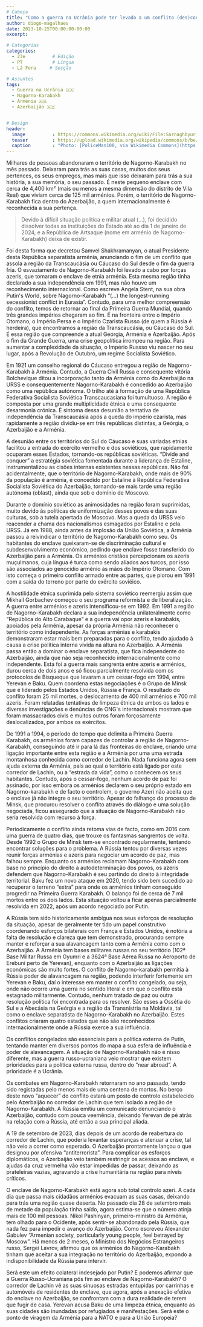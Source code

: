```yaml
---
# Cabeça
title: "Como a guerra na Ucrânia pode ter levado a um conflito (des)congelado: Nagorno-Karabakh"
author: diogo-magalhaes
date: 2023-10-25T00:00:00-00:00
excerpt:

# Categorias
categories:
  - 23e          # Edição
  - PT           # Língua
  - Lá Fora     # Secção

# Assuntos
tags:
  - Guerra na Ucrânia 🇺🇦
  - Nagorno-Karabakh
  - Arménia 🇦🇲
  - Azerbaijão 🇦🇿


# Design
header:
  image          : https://commons.wikimedia.org/wiki/File:Sarnaghbyur,_Nagorno_Karabakh_2.jpg
  teaser         : https://upload.wikimedia.org/wikipedia/commons/b/be/Sarnaghbyur%2C_Nagorno_Karabakh_2.jpg
  caption        : "Photo: [PoliceMan100, via Wikimedia Commons](https://commons.wikimedia.org/wiki/File:Sarnaghbyur,_Nagorno_Karabakh_2.jpg)"
---
```


Milhares de pessoas abandonaram o território de Nagorno-Karabakh no mês passado. Deixaram para trás as suas casas, muitos dos seus pertences, os seus empregos, mas mais que isso deixaram para trás a sua história, a sua memória, o seu passado. É neste pequeno enclave com cerca de 4,400 km² (mais ou menos a mesma dimensão do distrito de Vila Real) que viviam cerca de 125 mil arménios. Porém, o território de Nagorno-Karabakh fica dentro do Azerbaijão, a quem internacionalmente é reconhecida a sua pertença. 

>Devido à difícil situação política e militar atual (…), foi decidido dissolver todas as instituições do Estado até ao dia 1 de janeiro de 2024, e a República de Artsaque (nome em arménio de Nagorno-Karabakh) deixa de existir. 

Foi desta forma que decretou Samvel Shakhramanyan, o atual Presidente desta República separatista arménia, anunciando o fim de um conflito que assola a região da Transcaucásia ou Cáucaso do Sul desde o fim da guerra fria. O esvaziamento de Nagorno-Karabakh foi levado a cabo por forças azeris, que tomaram o enclave de etnia arménia. Esta mesma região tinha declarado a sua independência em 1991, mas não houve um reconhecimento internacional. 
Como escreve Angela Stent, na sua obra Putin's World, sobre Nagorno-Karabakh “(…) the longest-running secessionist conflict in Eurasia”. Contudo, para uma melhor compreensão do conflito,  temos de retornar ao final da Primeira Guerra Mundial, quando três grandes impérios chegaram ao fim. É na fronteira entre o Império Otomano, o Império Persa e o Império Czarista Russo (de quem a Rússia é herdeira), que encontramos a região da Transcaucásia, ou Cáucaso do Sul. É essa região que compreende a atual Geórgia, Arménia e Azerbaijão. Após o fim da Grande Guerra, uma crise geopolítica irrompeu na região. Para aumentar a complexidade da situação, o Império Russso viu nascer no seu lugar, após a Revolução de Outubro, um regime Socialista Soviético. 

Em 1921 um conselho regional do Cáucaso entregou a região de Nagorno-Karabakh à Arménia. Contudo, a Guerra Civil Russa e consequente vitória Bolchevique ditou a incorporação tanto da Arménia como do Azerbaijão na URSS e consequentemente Nagorno-Karabakh é concedido ao Azerbaijão como uma república autónoma. O trilho até à formação de uma República Federativa Socialista Soviética Transcaucasiana foi tumultuoso. A região é composta por uma grande multiplicidade étnica e uma consequente desarmonia crónica. É sintoma dessa desunião a tentativa de independência da Transcaucásia após a queda do império czarista, mas rapidamente a região dividiu-se em três repúblicas distintas, a Geórgia, o Azerbaijão e a Arménia. 

A desunião entre os territórios do Sul do Cáucaso e suas variadas etnias facilitou a entrada do exército vermelho e dos soviéticos, que rapidamente ocuparam esses Estados, tornando-os repúblicas soviéticas. “Divide and conquer” a estratégia soviética fomentada durante a liderança de Estaline, instrumentalizou as cisões internas existentes nessas repúblicas. Não foi acidentalmente, que o território de Nagorno-Karabakh, onde mais de 90% da população é arménia, é concedido por Estaline à República Federativa Socialista Soviética do Azerbaijão, tornando-se mais tarde uma região autónoma (oblast), ainda que sob o domínio de Moscovo. 

Durante o domínio soviético as animosidades na região foram suprimidas, muito devido às políticas de uniformização desses povos e das suas culturas, sob a tutela apertada de Moscovo. Mas a queda da URSS veio reacender a chama dos nacionalismos esmagados por Estaline e pela URSS. Já em 1988, ainda antes da implosão da União Soviética, a Arménia passou a reivindicar o território de Nagorno-Karabakh como seu. Os habitantes do enclave queixaram-se de discriminação cultural e subdesenvolvimento económico, pedindo que enclave fosse transferido do Azerbaijão para a Arménia. Os arménios cristãos percepcionam os azeris muçulmanos, cuja língua é turca como sendo aliados aos turcos, por isso são associados ao genocidio arménio às mãos do Império Otomano. Com isto começa o primeiro conflito armado entre as partes, que piorou em 1991 com a saída do terreno por parte do exército soviéico.

A hostilidade étnica suprimida pelo sistema soviético reemergiu assim que Mikhail Gorbachev começou o seu programa reformista e de liberalização. A guerra entre arménios e azeris intensificou-se em 1992. Em 1991 a região de Nagorno-Karabakh declara a sua independência unilateralmente como “República do Alto Carabaque” e a guerra vai opor azeris e karabakis, apoiados pela Arménia, apesar da própria Arménia não reconhecer o território como independente. As forças arménias e karabakis demonstraram estar mais bem preparadas para o conflito, tendo ajudado à causa a crise política interna vivida na altura no Azerbaijão. A Arménia passa então a dominar o enclave separatista, que fica independente do Azerbaijão, ainda que não seja reconhecido internacionalmente como independente. 
Esta foi a guerra mais sangrenta entre azeris e arménios, durou cerca de dois anos e só ficou parcialmente resolvida com os protocolos de Bisqueque que levaram a um cessar-fogo em 1994,  entre Yerevan e Baku. Quem coordena estas negociações é o Grupo de Minsk que é liderado pelos Estados Unidos, Rússia e França. O resultado do conflito foram 25 mil mortes, o deslocamento de 400 mil arménios e 700 mil azeris. Foram relatadas tentativas de limpeza étnica de ambos os lados e diversas investigações e denúncias de ONG´s internacionais mostram que foram massacrados civis e muitos outros foram forçosamente deslocalizados, por ambos os exércitos. 

De 1991 a 1994, o período de tempo que delimita a Primeira Guerra Karabakh, os arménios foram capazes de controlar a região de Nagorno-Karabakh, conseguindo até ir para lá das fronteiras do enclave, criando uma ligação importante entre esta região e a Arménia por uma  uma estrada montanhosa conhecida como corredor de Lachin. Nada funciona agora sem ajuda externa da Arménia, país ao qual o território está ligado por este corredor de Lachin, ou a “estrada da vida”, como o conhecem os seus habitantes. Contudo, após o cessar-fogo, nenhum acordo de paz foi assinado, por isso embora os arménios declarem o seu próprio estado em Nagorno-karabakh e de facto o controlem, o governo Azeri não aceita que o enclave já não integre o seu território. Apesar do falhanço do processo de Minsk, que procurou resolver o conflito através do diálogo e uma solução negociada, ficou assegurado que a situação de Nagorno-Karabakh não seria resolvida com recurso à força.  

Periodicamente o conflito ainda retoma vias de facto, como em 2016 com uma guerra de quatro dias, que trouxe os fantasmas sangrentos de volta. Desde 1992 o Grupo de Minsk tem-se encontrado regularmente, tentando encontrar soluções para o problema. A Rússia tentou por diversas vezes reunir forças arménias e azeris para negociar um acordo de paz, mas falhou sempre. Enquanto os arménios reclamam Nagorno-Karabakh com base no princípio do direito à autodeterminação dos povos, os azeris defendem que Nagorno-Karabakh é seu partindo do direito à integridade territorial. Baku fez um novo ataque em 2020, tendo sido bem sucedido ao recuperar o terreno “extra” para onde os arménios tinham conseguido progredir na Primeira Guerra Karabakh. O balanço foi de cerca de 7 mil mortos entre os dois lados. Esta situação voltou a ficar apenas parcialmente resolvida em 2022, após um acordo negociado por Putin. 

A Rússia tem sido historicamente ambígua nos seus esforços de resolução da situação, apesar de geralmente ter tido um papel construtivo coordenando esforços bilaterais com França e Estados Unidos, é notória a falta de resolução e clareza que tem demonstrado, procurando sempre manter e reforçar a sua alavancagem tanto com a Arménia como com o Azerbaijão. A Arménia tem bases militares russas no seu território  (102ª Base Militar Russa em Gyumri e a 3624ª Base Aérea Russa no Aeroporto de Erebuni perto de Yerevan), enquanto com o Azerbaijão as ligações económicas são muito fortes. O conflito de Nagorno-karabakh permitia à Rússia poder de alavancagem na região, podendo interferir fortemente em Yerevan e Baku, daí o interesse em manter o conflito congelado, ou seja, onde não ocorre uma  guerra  no sentido literal e em que o conflito está estagnado militarmente. Contudo, nenhum tratado de paz ou outra resolução política foi encontrada para os resolver. São esses a Ossétia do Sul e a Abecásia na Geórgia e a região da Transnístria na Moldávia, tal como o enclave separatista de Nagorno-Karabakh no Azerbaijão. Estes conflitos criaram quatro estados que não são reconhecidos internacionalmente onde a Rússia exerce a sua influência. 

Os conflitos congelados são essenciais para a política externa de Putin, tentando manter em diversos pontos do mapa a sua esfera de influência e poder de alavancagem. A situação de Nagorno-Karabakh não é nisso diferente, mas a guerra russo-ucraniana veio mostrar que existem prioridades para a política externa russa, dentro do “near abroad”. A prioridade é a Ucrânia.

Os combates em Nagorno-Karabakh retornaram no ano passado, tendo sido registadas pelo menos mais de uma centena de mortos. No berço deste novo “aquecer” do conflito estará um posto de controlo estabelecido pelo Azerbaijão no corredor de Lachin que tem isolado a região de Nagorno-Karabakh. A Rússia emitiu um comunicado denunciando o Azerbaijão, contudo com pouca veemência, deixando Yerevan de pé atrás na relação com a Rússia, até então a sua principal aliada. 

A 19 de setembro de 2023, dias depois de um acordo de reabertura do corredor de Lachin, que poderia levantar esperanças e atenuar a crise, tal não veio a correr como esperado. O Azerbaijão prontamente lançou o que designou por ofensiva “antiterrorista”. Para complicar os esforços diplomáticos, o Azerbaijão veio também restringir os acessos ao enclave, e ajudas da cruz vermelha vão estar impedidas de passar, deixando as prateleiras vazias, agravando a crise humanitária na região para níveis críticos. 

O enclave de Nagorno-Karabakh está agora sob total controlo azeri. A cada dia que passa mais cidadãos arménios evacuam as suas casas, deixando para trás uma região quase deserta. No passado dia 28 de setembro mais de metade da população tinha saído, agora estima-se que o número atinja mais de 100 mil pessoas. Nikol Pashinyan, primeiro-ministro da Arménia, tem olhado para o Ocidente, após sentir-se abandonado pela Rússia, que nada fez para impedir o avanço do Azerbaijão. Como escreveu Alexander Gabulev “Armenian society, particularly young people, feel betrayed by Moscow”. Há menos de 2 meses, o Ministro dos Negócios Estrangeiros russo, Sergei Lavrov, afirmou que os arménios do Nagorno-Karabakh tinham que aceitar a sua integração no território do Azerbaijão, expondo a indisponibilidade da Rússia para intervir. 

Será este um efeito colateral indesejado por Putin? E podemos afirmar que a Guerra Russo-Ucraniana pôs fim ao enclave de Nagorno-Karabakh? O corredor de Lachin vê as suas sinuosas estradas entupidas por carrinhas e automóveis de residentes do enclave, que agora, após a anexação efetiva do enclave no Azerbaijão, se confrontam com a dura realidade de terem que fugir de casa. Yerevan acusa Baku de uma limpeza étnica, enquanto as suas cidades são inundadas por refugiados e manifestações. Será este o ponto de viragem da Arménia para a NATO e para a União Europeia?
